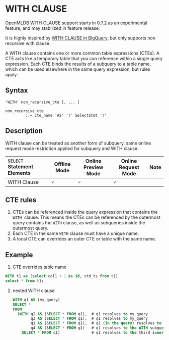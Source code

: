# WITH CLAUSE

OpenMLDB WITH CLAUSE support starts in 0.7.2 as an experimental feature, and may stabilized in feature release.

It is highly inspired by [WITH CLAUSE in BigQuery](https://cloud.google.com/bigquery/docs/reference/standard-sql/query-syntax#with_clause), but only supports non recursive with clause.

A WITH clause contains one or more common table expressions (CTEs). A CTE acts like a temporary table that you can reference within a single query expression. Each CTE binds the results of a subquery to a table name, which can be used elsewhere in the same query expression, but rules apply.

## Syntax

```
'WITH' non_recursive_cte [, ... ]

non_recursive_cte
         ::= cte_name 'AS' '(' SelectStmt ')'
```

## Description

WITH clause can be treated as another form of subquery, same online request mode restriction applied for subquery and WITH clause.

| `SELECT` Statement Elements   | Offline Mode | Online Preview Mode | Online Request Mode | Note   |
|:--------------------------|--------------|---------------------|---------------------|:-------|
| WITH Clause                | **``✓``**    | **``✓``**           | **``✓``**           |  |

## CTE rules

1. CTEs can be referenced inside the query expression that contains the  `WITH`  clause.
   This means the CTEs can be referenced by the outermost query contains the `WITH` clause,
   as well as subqueries inside the outermost query.
2. Each CTE in the same `WITH` clause must have a unique name.
3. A local CTE can overrides an outer CTE or table with the same name.

## Example

1. CTE overrides table name

  ```sql
  WITH t1 as (select col1 + 1 as id, std_ts from t1)
  select * from t1;
  ```

2. nested WITH clause
   ```sql
   WITH q1 AS (my_query)
   SELECT *
   FROM
     (WITH q2 AS (SELECT * FROM q1),  # q1 resolves to my_query
           q3 AS (SELECT * FROM q1),  # q1 resolves to my_query
           q1 AS (SELECT * FROM q1),  # q1 (in the query) resolves to my_query
           q4 AS (SELECT * FROM q1)   # q1 resolves to the WITH subquery on the previous line.
       SELECT * FROM q1)              # q1 resolves to the third inner WITH subquery.
  ```
